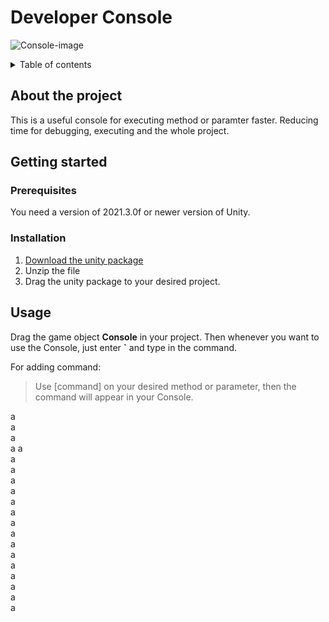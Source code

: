 # Developer Console
![Console-image][console-image]

<details> 
  <summary>Table of contents </summary>
  <ol>
    <li>
      <a href = "#about-the-project"> About the project </a>
    </li>
    <li>
      <a href = "#getting-started"> Getting started </a>
      <ul>
        <li><a href = "#prerequisites"> Prerequisites </a></li>
        <li><a href = "#installation"> Installation </a></li>
      </ul>
    </li>
    <li>
      <a href = "#usage"> Usage </a>
    </li>
  </ol>
</details>

## About the project
  This is a useful console for executing method or paramter faster. Reducing time for debugging, executing and the whole project.

## Getting started
### Prerequisites
  You need a version of 2021.3.0f or newer version of Unity.

### Installation
 1. [Download the unity package][project-link]
 2. Unzip the file
 3. Drag the unity package to your desired project.

## Usage
  Drag the game object **Console** in your project. Then whenever you want to use the Console, just enter **`** and type in the command.
  
  For adding command:
  > Use [command] on your desired method or parameter, then the command will appear in your Console.

a  
a  
a  
a  a  
a  
a  
a  
a  
a  
a  
a  
a  
a  
a  
a  
a  
a  
a  
a  







[project-link]: https://www.facebook.com
[console-image]: https://i.guim.co.uk/img/media/4a7234767dfb1fc2824acaa9cc82ace685500ea3/10_0_1180_708/master/1180.jpg?width=700&quality=85&auto=format&fit=max&s=bc7596412f652c1e36ca10476c78cbb9



